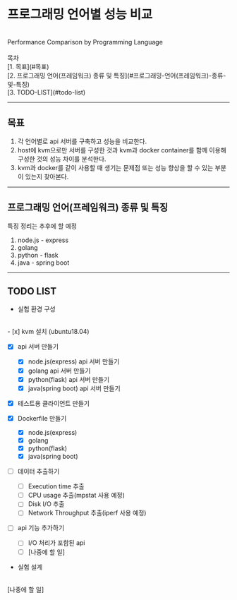 # 프로그래밍 언어별 성능 비교
<br/>
Performance Comparison by Programming Language
<br/><br/>
목차
<br/>
[1. 목표](#목표)
<br/>
[2. 프로그래밍 언어(프레임워크) 종류 및 특징](#프로그래밍-언어(프레임워크)-종류-및-특징)
<br/>
[3. TODO-LIST](#todo-list)

---
## 목표
1. 각 언어별로 api 서버를 구축하고 성능을 비교한다.
2. host에 kvm으로만 서버를 구성한 것과 kvm과 docker container를 함께 이용해 구성한 것의 성능 차이를 분석한다.
3. kvm과 docker를 같이 사용할 때 생기는 문제점 또는 성능 향상을 할 수 있는 부분이 있는지 찾아본다.
----------------------------------
## 프로그래밍 언어(프레임워크) 종류 및 특징
<TODO>특징 정리는 추후에 할 예정
1. node.js - express  
2. golang  
3. python - flask  
4. java - spring boot  

----------------------------------
## TODO LIST
+ 실험 환경 구성
<br/>
- [x] kvm 설치 (ubuntu18.04)

- [x] api 서버 만들기
    - [x] node.js(express) api 서버 만들기
    - [x] golang api 서버 만들기
    - [x] python(flask) api 서버 만들기
    - [x] java(spring boot) api 서버 만들기

- [x] 테스트용 클라이언트 만들기

- [x] Dockerfile 만들기
    - [x] node.js(express)
    - [x] golang
    - [x] python(flask)
    - [x] java(spring boot)

- [ ] 데이터 추출하기
    - [ ] Execution time 추출
    - [ ] CPU usage 추출(mpstat 사용 예정)
    - [ ] Disk I/O 추출
    - [ ] Network Throughput 추출(iperf 사용 예정)

- [ ] api 기능 추가하기
    - [ ] I/O 처리가 포함된 api
    - [ ] [나중에 할 일]
    
+ 실험 설계
<br/>
[나중에 할 일]